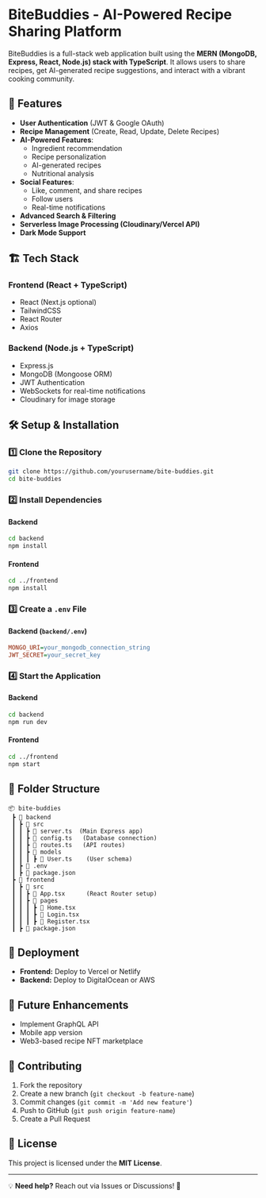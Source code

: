 # BiteBuddies - AI-Powered Recipe Sharing Platform

BiteBuddies is a full-stack web application built using the **MERN (MongoDB, Express, React, Node.js) stack with TypeScript**. It allows users to share recipes, get AI-generated recipe suggestions, and interact with a vibrant cooking community.

## 🚀 Features

- **User Authentication** (JWT & Google OAuth)
- **Recipe Management** (Create, Read, Update, Delete Recipes)
- **AI-Powered Features**:
  - Ingredient recommendation
  - Recipe personalization
  - AI-generated recipes
  - Nutritional analysis
- **Social Features**:
  - Like, comment, and share recipes
  - Follow users
  - Real-time notifications
- **Advanced Search & Filtering**
- **Serverless Image Processing (Cloudinary/Vercel API)**
- **Dark Mode Support**

## 🏗️ Tech Stack

### **Frontend** (React + TypeScript)

- React (Next.js optional)
- TailwindCSS
- React Router
- Axios

### **Backend** (Node.js + TypeScript)

- Express.js
- MongoDB (Mongoose ORM)
- JWT Authentication
- WebSockets for real-time notifications
- Cloudinary for image storage

## 🛠️ Setup & Installation

### 1️⃣ Clone the Repository

```sh
git clone https://github.com/yourusername/bite-buddies.git
cd bite-buddies
```

### 2️⃣ Install Dependencies

#### **Backend**

```sh
cd backend
npm install
```

#### **Frontend**

```sh
cd ../frontend
npm install
```

### 3️⃣ Create a `.env` File

#### **Backend (`backend/.env`)**

```ini
MONGO_URI=your_mongodb_connection_string
JWT_SECRET=your_secret_key
```

### 4️⃣ Start the Application

#### **Backend**

```sh
cd backend
npm run dev
```

#### **Frontend**

```sh
cd ../frontend
npm start
```

## 📌 Folder Structure

```
📦 bite-buddies
 ┣ 📂 backend
 ┃ ┣ 📂 src
 ┃ ┃ ┣ 📜 server.ts  (Main Express app)
 ┃ ┃ ┣ 📜 config.ts   (Database connection)
 ┃ ┃ ┣ 📜 routes.ts   (API routes)
 ┃ ┃ ┣ 📂 models
 ┃ ┃ ┃ ┣ 📜 User.ts    (User schema)
 ┃ ┣ 📜 .env
 ┃ ┣ 📜 package.json
 ┣ 📂 frontend
 ┃ ┣ 📂 src
 ┃ ┃ ┣ 📜 App.tsx      (React Router setup)
 ┃ ┃ ┣ 📂 pages
 ┃ ┃ ┃ ┣ 📜 Home.tsx
 ┃ ┃ ┃ ┣ 📜 Login.tsx
 ┃ ┃ ┃ ┣ 📜 Register.tsx
 ┃ ┣ 📜 package.json
```

## 🚀 Deployment

- **Frontend:** Deploy to Vercel or Netlify
- **Backend:** Deploy to DigitalOcean or AWS

## 📢 Future Enhancements

- Implement GraphQL API
- Mobile app version
- Web3-based recipe NFT marketplace

## 🤝 Contributing

1. Fork the repository
2. Create a new branch (`git checkout -b feature-name`)
3. Commit changes (`git commit -m 'Add new feature'`)
4. Push to GitHub (`git push origin feature-name`)
5. Create a Pull Request

## 📄 License

This project is licensed under the **MIT License**.

---

💡 **Need help?** Reach out via Issues or Discussions! 🚀
